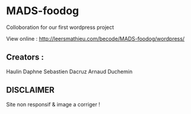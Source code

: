 # MADS-foodog
Colloboration for our first wordpress project

View online : http://leersmathieu.com/becode/MADS-foodog/wordpress/

## Creators : 
Haulin Daphne
Sebastien Dacruz
Arnaud Duchemin

## DISCLAIMER

Site non responsif & image a corriger !
